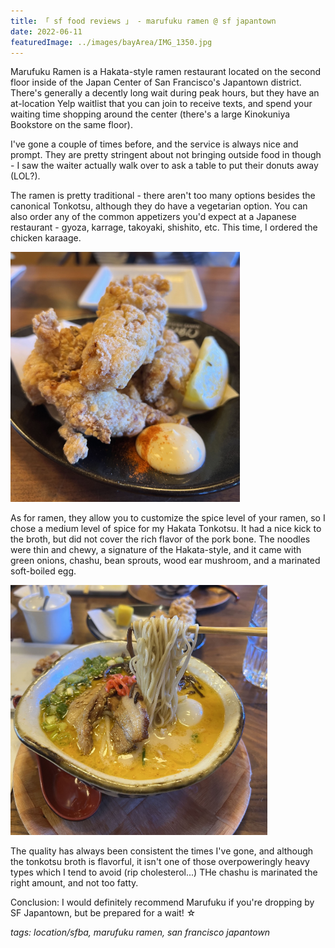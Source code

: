```yaml
---
title: 「 sf food reviews 」 - marufuku ramen @ sf japantown
date: 2022-06-11
featuredImage: ../images/bayArea/IMG_1350.jpg
---
```

Marufuku Ramen is a Hakata-style ramen restaurant located on the second floor inside of the Japan Center of San Francisco's Japantown district. There's generally a decently long wait during peak hours, but they have an at-location Yelp waitlist that you can join to receive texts, and spend your waiting time shopping around the center (there's a large Kinokuniya Bookstore on the same floor).

I've gone a couple of times before, and the service is always nice and prompt. They are pretty stringent about not bringing outside food in though - I saw the waiter actually walk over to ask a table to put their donuts away (LOL?).

The ramen is pretty traditional - there aren't too many options besides the canonical Tonkotsu, although they do have a vegetarian option. You can also order any of the common appetizers you'd expect at a Japanese restaurant - gyoza, karrage, takoyaki, shishito, etc. This time, I ordered the chicken karaage. 

<div>
    <img src="../images/bayArea/IMG_1346.jpg" 
        alt="Chicken Karaage at Marufuku SF"
        style="height: 400px; object-fit:cover;display:inline-block;"
    />
</div>

As for ramen, they allow you to customize the spice level of your ramen, so I chose a medium level of spice for my Hakata Tonkotsu. It had a nice kick to the broth, but did not cover the rich flavor of the pork bone. The noodles were thin and chewy, a signature of the Hakata-style, and it came with green onions, chashu, bean sprouts, wood ear mushroom, and a marinated soft-boiled egg.

<div>
    <img src="../images/bayArea/IMG_1350.jpg" 
        alt="Chicken Karaage at Marufuku SF"
        style="height: 400px; object-fit:cover;display:inline-block;"
    />
</div>

The quality has always been consistent the times I've gone, and although the tonkotsu broth is flavorful, it isn't one of those overpoweringly heavy types which I tend to avoid (rip cholesterol...) THe chashu is marinated the right amount, and not too fatty. 

Conclusion: I would definitely recommend Marufuku if you're dropping by SF Japantown, but be prepared for a wait! ☆ 

_tags: location/sfba, marufuku ramen, san francisco japantown_
